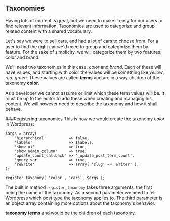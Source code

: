 ## Taxonomies

Having lots of content is great, but we need to make it easy for our users to find relevant information. Taxonomies are used to categorize and group related content with a shared vocabulary.

Let's say we were to sell cars, and had a lot of cars to choose from. For a user to find the right car we'd need to group and categorize them by feature. For the sake of simplicity, we will categorize them by two features; color and brand.

We'll need two taxonomies in this case, *color* and *brand*. Each of these will have values, and starting with color the values will be something like *yellow*, *red*, *green*. These values are called **terms** and are in a way children of the taxonomy **color**.

As a developer we cannot assume or limit which these term values will be. It must be up to the  editor to add these when creating and managing his content. We will however need to describe the taxonomy and how it shall behave.

###Registering taxonomies
This is how we would create the taxonomy *color* in Wordpress:

	$args = array(
		'hierarchical'          => false,
		'labels'                => $labels,
		'show_ui'               => true,
		'show_admin_column'     => true,
		'update_count_callback' => '_update_post_term_count',
		'query_var'             => true,
		'rewrite'               => array( 'slug' => 'writer' ),
	);

	register_taxonomy( 'color', 'cars', $args );

The built in method `register_taxonomy` takes three arguments, the first being the name of the taxonomy. As a second parameter we need to tell Wordpress which post type the taxonomy applies to. The third parameter is an object array containing more options about the taxonomy's behavior.






**taxonomy terms** and would be the children of each taxonomy.